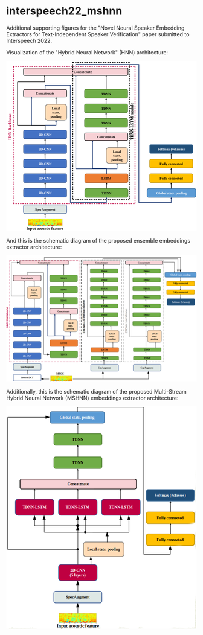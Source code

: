 # interspeech22_mshnn

Additional supporting figures for the "Novel Neural Speaker Embedding Extractors for Text-Independent Speaker Verification" paper submitted to Interspeech 2022.

Visualization of the "Hybrid Neural Network" (HNN) architecture: 

![](/hnn.png)

And this is the schematic diagram of the proposed ensemble embeddings extractor architecture: 

![](/ensemble.png)

Additionally, this is the schematic diagram of the proposed Multi-Stream Hybrid Neural Network (MSHNN) embeddings extractor architecture: 

![](/mshnn.png)


